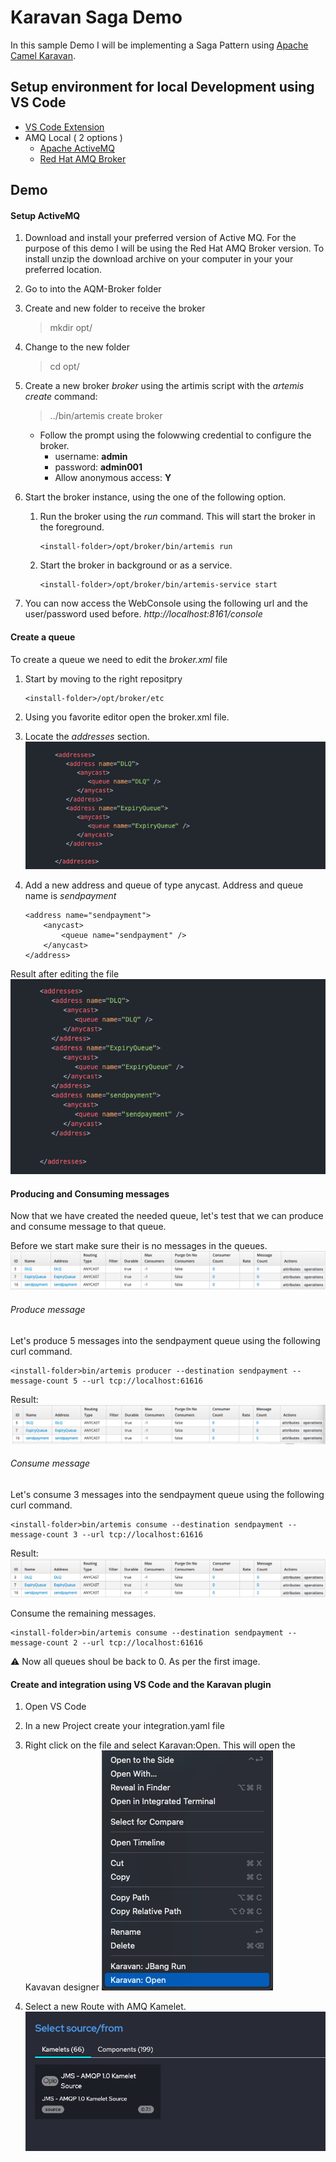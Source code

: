 # Karavan Saga Demo

In this sample Demo I will be implementing a Saga Pattern using [Apache Camel Karavan](https://github.com/apache/camel-karavan).


## Setup environment for local Development using VS Code
* [VS Code Extension](https://marketplace.visualstudio.com/items?itemName=camel-karavan.karavan)
* AMQ Local ( 2 options )
    * [Apache ActiveMQ](https://activemq.apache.org/components/artemis/download/)
    * [Red Hat AMQ Broker](https://developers.redhat.com/products/amq/download)


## Demo

#### Setup ActiveMQ 

1. Download and install your preferred version of Active MQ. For the purpose of this demo I will be using the Red Hat AMQ Broker version. To install unzip the download archive on your computer in your your preferred location.

1. Go to into the AQM-Broker folder

1. Create and new folder to receive the broker
    > mkdir opt/
1. Change to the new folder
    > cd opt/

1. Create a new broker *broker* using the artimis script with the *artemis create* command:
    > ../bin/artemis create broker 

    * Follow the prompt using the folowwing credential to configure the broker.
        * username: __admin__
        * password: __admin001__
        * Allow anonymous access: __Y__
        
1. Start the broker instance, using the one of the following option.
    1. Run the broker using the  *run* command. This will start the broker in the foreground.
        ```
        <install-folder>/opt/broker/bin/artemis run 
        ```
    2. Start the broker in background or as a service.
        ```
        <install-folder>/opt/broker/bin/artemis-service start 
        ```

1. You can now access the WebConsole using the following url and the user/password used before.
    *http://localhost:8161/console*


#### Create a queue

To create a queue we need to edit the *broker.xml* file

1. Start by moving to the right repositpry
    ```
    <install-folder>/opt/broker/etc
    ```

1. Using you favorite editor open the broker.xml file.

1. Locate the *addresses* section.
![Addresses section](docs/images/addressesSection.png)

1. Add a new address and queue of type anycast. Address and queue name is *sendpayment*
    ```
    <address name="sendpayment">
        <anycast>
            <queue name="sendpayment" />
        </anycast>
    </address>
    ```
Result after editing the file
![Addresses section result](docs/images/addressesSection1.png)    




#### Producing and Consuming messages

Now that we have created the needed queue, let's test that we can produce and consume message to that queue.

Before we start make sure their is no messages in the queues.
![Queue no message](docs/images/queuenomessage.png)


###### Produce message

Let's produce 5 messages into the sendpayment queue using the following curl command. 
```
<install-folder>bin/artemis producer --destination sendpayment --message-count 5 --url tcp://localhost:61616
```

Result:
![Queue 5 message](docs/images/queuewithmessage.png)


###### Consume message
Let's consume 3 messages into the sendpayment queue using the following curl command. 
```
<install-folder>bin/artemis consume --destination sendpayment --message-count 3 --url tcp://localhost:61616
```

Result:
![Queue 2 message](docs/images/queue2message.png)


Consume the remaining messages.
```
<install-folder>bin/artemis consume --destination sendpayment --message-count 2 --url tcp://localhost:61616
```

:warning: Now all queues shoul be back to 0. As per the first image.


#### Create and integration using VS Code and the Karavan plugin

1. Open VS Code
1. In a new Project create your integration.yaml file
1. Right click on the file and select Karavan:Open.  This will open the Kavavan designer
![Karavan Open](docs/images/karavan1.png)

1. Select a new Route with AMQ Kamelet.
![AMQ Kamelwt](docs/images/amqkamelet.png)
